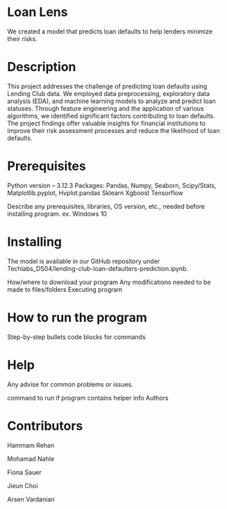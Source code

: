 # Loan Lens

We created a model that predicts loan defaults to help lenders minimize their risks. 

# Description

This project addresses the challenge of predicting loan defaults 
using Lending Club data. We employed data preprocessing, 
exploratory data analysis (EDA), and machine learning models to 
analyze and predict loan statuses. Through feature engineering 
and the application of various algorithms, we identified significant 
factors contributing to loan defaults. The project findings offer 
valuable insights for financial institutions to improve their risk 
assessment processes and reduce the likelihood of loan defaults. 

# Prerequisites 
Python version – 3.12.3
 Packages:
Pandas, Numpy, Seaborn, Scipy/Stats, Matplotlib.pyplot, Hvplot.pandas
Sklearn
Xgboost 
Tensorflow

Describe any prerequisites, libraries, OS version, etc., needed before installing program.
ex. Windows 10

# Installing
The model is available in our GitHub repository under Techlabs_DS04/lending-club-loan-defaulters-prediction.ipynb. 


How/where to download your program
Any modifications needed to be made to files/folders
Executing program

# How to run the program
Step-by-step bullets
code blocks for commands

# Help

Any advise for common problems or issues.

command to run if program contains helper info
Authors

# Contributors 

Hammam Rehan 

Mohamad Nahle 

Fiona Sauer 

Jieun Choi 

Arsen Vardanian



